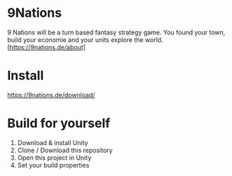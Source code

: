 # 9Nations
9 Nations will be a turn based fantasy strategy game. You found your town, build your economie and your units explore the world. [https://9nations.de/about]

# Install
https://9nations.de/download/

# Build for yourself
1. Download & install Unity
2. Clone / Download this repository
3. Open this project in Unity
4. Set your build properties